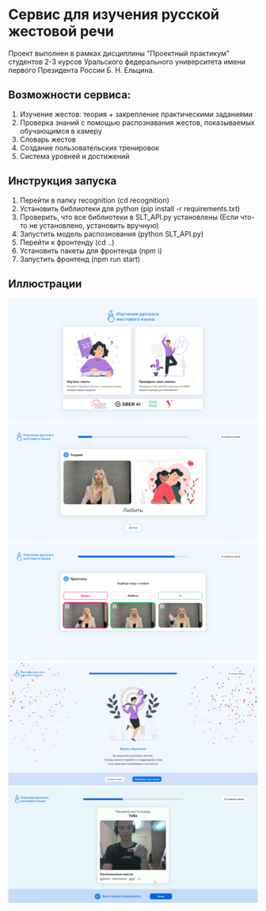 # Сервис для изучения русской жестовой речи
Проект выполнен в рамках дисциплины "Проектный практикум" студентов 2-3 курсов Уральского федерального 
университета имени первого Президента России Б. Н. Ельцина.

## Возможности сервиса:
1. Изучение жестов: теория + закрепление практическими заданиями
2. Проверка знаний с помощью распознавания жестов, показываемых обучающимся в камеру 
3. Словарь жестов 
4. Создание пользовательских тренировок 
5. Система уровней и достижений

## Инструкция запуска
1. Перейти в папку recognition (cd recognition)
2. Установить библиотеки для python (pip install -r requirements.txt)
3. Проверить, что все библиотеки в SLT_API.py установлены (Если что-то не установлено, установить вручную)
4. Запустить модель распознования (python SLT_API.py)
5. Перейти к фронтенду (cd ..)
6. Установить пакеты для фронтенда (npm i)
7. Запустить фронтенд (npm run start)

## Иллюстрации
![Home](https://github.com/CatDevelop/Teaching-RSL/blob/main/src/assets/images/Demo1.png "Teaching-RSL")
![Theory](https://github.com/CatDevelop/Teaching-RSL/blob/main/src/assets/images/Demo2.png "Teaching-RSL")
![Practice](https://github.com/CatDevelop/Teaching-RSL/blob/main/src/assets/images/Demo3.png "Teaching-RSL")
![Result](https://github.com/CatDevelop/Teaching-RSL/blob/main/src/assets/images/Demo4.png "Teaching-RSL")
![Training](https://github.com/CatDevelop/Teaching-RSL/blob/main/src/assets/images/Demo5.png "Teaching-RSL")
